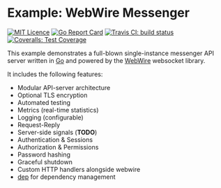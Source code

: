 # Example: WebWire Messenger

[![MIT Licence](https://img.shields.io/badge/License-MIT-green.svg)](https://opensource.org/licenses/MIT)
[![Go Report Card](https://goreportcard.com/badge/github.com/qbeon/webwire-example-postboard)](https://goreportcard.com/report/github.com/qbeon/webwire-example-postboard)
[![Travis CI: build status](https://travis-ci.org/qbeon/webwire-example-postboard.svg?branch=master)](https://travis-ci.org/qbeon/webwire-example-postboard)
[![Coveralls: Test Coverage](https://coveralls.io/repos/github/qbeon/webwire-example-postboard/badge.svg?branch=master)](https://coveralls.io/github/qbeon/webwire-example-postboard?branch=master)

This example demonstrates a full-blown single-instance messenger API server
written in [Go](https://golang.org/) and powered by
the [WebWire](https://github.com/qbeon/webwire-go) websocket library.

It includes the following features:
- Modular API-server architecture
- Optional TLS encryption
- Automated testing
- Metrics (real-time statistics)
- Logging (configurable)
- Request-Reply
- Server-side signals (**TODO**)
- Authentication & Sessions
- Authorization & Permissions
- Password hashing
- Graceful shutdown
- Custom HTTP handlers alongside webwire
- [dep](https://golang.github.io/dep/) for dependency management
